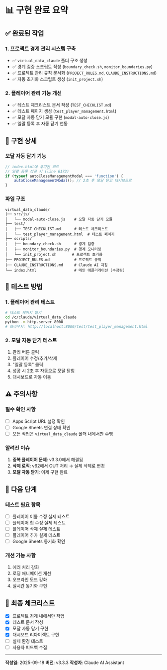 # 📊 구현 완료 요약

## ✅ 완료된 작업

### 1. 프로젝트 경계 관리 시스템 구축
- ✅ `virtual_data_claude` 폴더 구조 생성
- ✅ 경계 검증 스크립트 작성 (`boundary_check.sh`, `monitor_boundaries.py`)
- ✅ 프로젝트 관리 규칙 문서화 (`PROJECT_RULES.md`, `CLAUDE_INSTRUCTIONS.md`)
- ✅ 자동 초기화 스크립트 생성 (`init_project.sh`)

### 2. 플레이어 관리 기능 개선
- ✅ 테스트 체크리스트 문서 작성 (`TEST_CHECKLIST.md`)
- ✅ 테스트 페이지 생성 (`test_player_management.html`)
- ✅ 모달 자동 닫기 모듈 구현 (`modal-auto-close.js`)
- ✅ 일괄 등록 후 자동 닫기 연동

## 🔧 구현 상세

### 모달 자동 닫기 기능
```javascript
// index.html에 추가된 코드
// 일괄 등록 성공 시 (line 6173)
if (typeof autoCloseManagementModal === 'function') {
    autoCloseManagementModal(); // 2초 후 모달 닫고 대시보드로
}
```

### 파일 구조
```
virtual_data_claude/
├── src/js/
│   └── modal-auto-close.js    # 모달 자동 닫기 모듈
├── test/
│   ├── TEST_CHECKLIST.md      # 테스트 체크리스트
│   └── test_player_management.html  # 테스트 페이지
├── scripts/
│   ├── boundary_check.sh      # 경계 검증
│   ├── monitor_boundaries.py  # 경계 모니터링
│   └── init_project.sh       # 프로젝트 초기화
├── PROJECT_RULES.md           # 프로젝트 규칙
├── CLAUDE_INSTRUCTIONS.md     # Claude AI 지침
└── index.html                 # 메인 애플리케이션 (수정됨)
```

## 🧪 테스트 방법

### 1. 플레이어 관리 테스트
```bash
# 테스트 페이지 열기
cd /c/claude/virtual_data_claude
python -m http.server 8000
# 브라우저: http://localhost:8000/test/test_player_management.html
```

### 2. 모달 자동 닫기 테스트
1. 관리 버튼 클릭
2. 플레이어 수정/추가/삭제
3. "일괄 등록" 클릭
4. 성공 시 2초 후 자동으로 모달 닫힘
5. 대시보드로 자동 이동

## ⚠️ 주의사항

### 필수 확인 사항
- [ ] Apps Script URL 설정 확인
- [ ] Google Sheets 연결 상태 확인
- [ ] 모든 작업은 `virtual_data_claude` 폴더 내에서만 수행

### 알려진 이슈
1. **중복 플레이어 문제**: v3.3.0에서 해결됨
2. **삭제 로직**: v62에서 OUT 처리 → 실제 삭제로 변경
3. **모달 자동 닫기**: 이제 구현 완료

## 📝 다음 단계

### 테스트 필요 항목
- [ ] 플레이어 이름 수정 실제 테스트
- [ ] 플레이어 칩 수정 실제 테스트
- [ ] 플레이어 삭제 실제 테스트
- [ ] 플레이어 추가 실제 테스트
- [ ] Google Sheets 동기화 확인

### 개선 가능 사항
1. 에러 처리 강화
2. 로딩 애니메이션 개선
3. 오프라인 모드 강화
4. 실시간 동기화 구현

## 🎯 최종 체크리스트

- [x] 프로젝트 경계 내에서만 작업
- [x] 테스트 문서 작성
- [x] 모달 자동 닫기 구현
- [x] 대시보드 리다이렉트 구현
- [ ] 실제 환경 테스트
- [ ] 사용자 피드백 수집

---

**작성일**: 2025-09-18
**버전**: v3.3.3
**작성자**: Claude AI Assistant